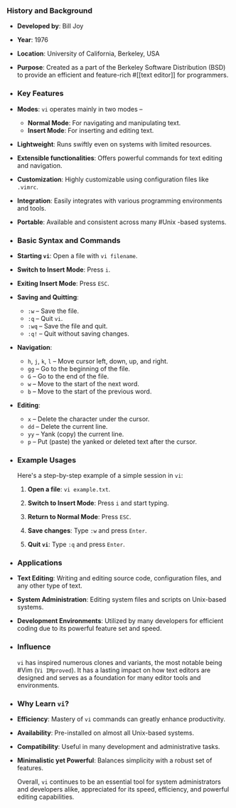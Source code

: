 ### **History and Background**
- **Developed by**: Bill Joy
- **Year**: 1976
- **Location**: University of California, Berkeley, USA
- **Purpose**: Created as a part of the Berkeley Software Distribution (BSD) to provide an efficient and feature-rich #[[text editor]] for programmers.
- ### **Key Features**
- **Modes**: `vi` operates mainly in two modes –
	- **Normal Mode**: For navigating and manipulating text.
	- **Insert Mode**: For inserting and editing text.
- **Lightweight**: Runs swiftly even on systems with limited resources.
- **Extensible functionalities**: Offers powerful commands for text editing and navigation.
- **Customization**: Highly customizable using configuration files like `.vimrc`.
- **Integration**: Easily integrates with various programming environments and tools.
- **Portable**: Available and consistent across many #Unix -based systems.
- ### **Basic Syntax and Commands**
- **Starting `vi`**: Open a file with `vi filename`.
- **Switch to Insert Mode**: Press `i`.
- **Exiting Insert Mode**: Press `ESC`.
- **Saving and Quitting**:
	- `:w` – Save the file.
	- `:q` – Quit `vi`.
	- `:wq` – Save the file and quit.
	- `:q!` – Quit without saving changes.
- **Navigation**:
	- `h`, `j`, `k`, `l` – Move cursor left, down, up, and right.
	- `gg` – Go to the beginning of the file.
	- `G` – Go to the end of the file.
	- `w` – Move to the start of the next word.
	- `b` – Move to the start of the previous word.
- **Editing**:
	- `x` – Delete the character under the cursor.
	- `dd` – Delete the current line.
	- `yy` – Yank (copy) the current line.
	- `p` – Put (paste) the yanked or deleted text after the cursor.
- ### **Example Usages**
  
  Here's a step-by-step example of a simple session in `vi`:
  
  1. **Open a file**: `vi example.txt`.
  
  2. **Switch to Insert Mode**: Press `i` and start typing.
  
  3. **Return to Normal Mode**: Press `ESC`.
  
  4. **Save changes**: Type `:w` and press `Enter`.
  
  5. **Quit `vi`**: Type `:q` and press `Enter`.
- ### **Applications**
- **Text Editing**: Writing and editing source code, configuration files, and any other type of text.
- **System Administration**: Editing system files and scripts on Unix-based systems.
- **Development Environments**: Utilized by many developers for efficient coding due to its powerful feature set and speed.
- ### **Influence**
  
  `vi` has inspired numerous clones and variants, the most notable being #Vim (`Vi IMproved`). It has a lasting impact on how text editors are designed and serves as a foundation for many editor tools and environments.
- ### **Why Learn `vi`?**
- **Efficiency**: Mastery of `vi` commands can greatly enhance productivity.
- **Availability**: Pre-installed on almost all Unix-based systems.
- **Compatibility**: Useful in many development and administrative tasks.
- **Minimalistic yet Powerful**: Balances simplicity with a robust set of features.
  
  Overall, `vi` continues to be an essential tool for system administrators and developers alike, appreciated for its speed, efficiency, and powerful editing capabilities.